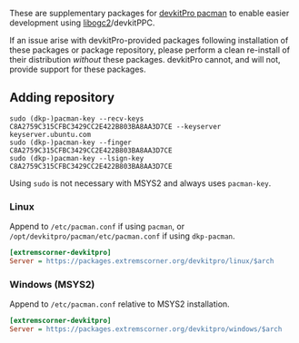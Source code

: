 These are supplementary packages for [devkitPro pacman](https://devkitpro.org/wiki/devkitPro_pacman) to enable easier development using [libogc2](https://github.com/extremscorner/libogc2)/devkitPPC.

If an issue arise with devkitPro-provided packages following installation of these packages or package repository, please perform a clean re-install of their distribution *without* these packages.
devkitPro cannot, and will not, provide support for these packages.

## Adding repository

```
sudo (dkp-)pacman-key --recv-keys C8A2759C315CFBC3429CC2E422B803BA8AA3D7CE --keyserver keyserver.ubuntu.com
sudo (dkp-)pacman-key --finger C8A2759C315CFBC3429CC2E422B803BA8AA3D7CE
sudo (dkp-)pacman-key --lsign-key C8A2759C315CFBC3429CC2E422B803BA8AA3D7CE
```

Using `sudo` is not necessary with MSYS2 and always uses `pacman-key`.

### Linux

Append to `/etc/pacman.conf` if using `pacman`, or `/opt/devkitpro/pacman/etc/pacman.conf` if using `dkp-pacman`.

```ini
[extremscorner-devkitpro]
Server = https://packages.extremscorner.org/devkitpro/linux/$arch
```

### Windows (MSYS2)

Append to `/etc/pacman.conf` relative to MSYS2 installation.

```ini
[extremscorner-devkitpro]
Server = https://packages.extremscorner.org/devkitpro/windows/$arch
```
